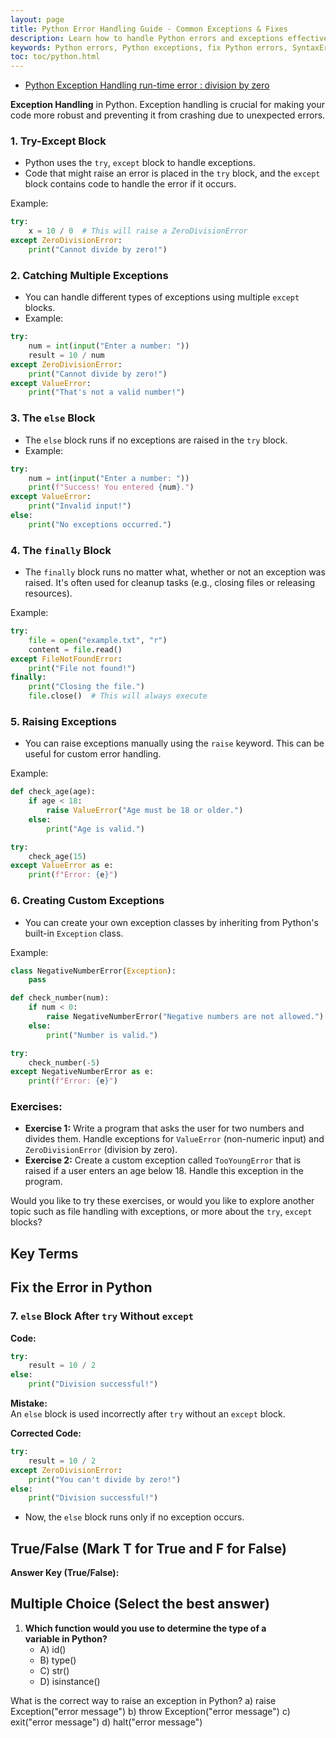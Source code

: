 ```yaml
---
layout: page
title: Python Error Handling Guide - Common Exceptions & Fixes
description: Learn how to handle Python errors and exceptions effectively. Fix common Python errors like SyntaxError, TypeError, and NameError with practical examples.
keywords: Python errors, Python exceptions, fix Python errors, SyntaxError Python, TypeError Python, NameError Python, Python error handling, Python debugging, Python try-except, Python exception handling
toc: toc/python.html
---
```


- [Python Exception Handling run-time error : division by zero](https://www.youtube.com/watch?v=1fj8HifChyE&list=PLKYRx0Ibk7Vi-CC7ik98qT0VKK0F7ikja&index=93)

**Exception Handling** in Python. Exception handling is crucial for making your code more robust and preventing it from crashing due to unexpected errors.

### 1. **Try-Except Block**
   - Python uses the `try`, `except` block to handle exceptions.
   - Code that might raise an error is placed in the `try` block, and the `except` block contains code to handle the error if it occurs.

   Example:
   ```python
   try:
       x = 10 / 0  # This will raise a ZeroDivisionError
   except ZeroDivisionError:
       print("Cannot divide by zero!")
   ```

### 2. **Catching Multiple Exceptions**
   - You can handle different types of exceptions using multiple `except` blocks.
   - Example:
   ```python
   try:
       num = int(input("Enter a number: "))
       result = 10 / num
   except ZeroDivisionError:
       print("Cannot divide by zero!")
   except ValueError:
       print("That's not a valid number!")
   ```

### 3. **The `else` Block**
   - The `else` block runs if no exceptions are raised in the `try` block.
   - Example:
   ```python
   try:
       num = int(input("Enter a number: "))
       print(f"Success! You entered {num}.")
   except ValueError:
       print("Invalid input!")
   else:
       print("No exceptions occurred.")
   ```

### 4. **The `finally` Block**
   - The `finally` block runs no matter what, whether or not an exception was raised. It's often used for cleanup tasks (e.g., closing files or releasing resources).

   Example:
   ```python
   try:
       file = open("example.txt", "r")
       content = file.read()
   except FileNotFoundError:
       print("File not found!")
   finally:
       print("Closing the file.")
       file.close()  # This will always execute
   ```

### 5. **Raising Exceptions**
   - You can raise exceptions manually using the `raise` keyword. This can be useful for custom error handling.

   Example:
   ```python
   def check_age(age):
       if age < 18:
           raise ValueError("Age must be 18 or older.")
       else:
           print("Age is valid.")

   try:
       check_age(15)
   except ValueError as e:
       print(f"Error: {e}")
   ```

### 6. **Creating Custom Exceptions**
   - You can create your own exception classes by inheriting from Python's built-in `Exception` class.

   Example:
   ```python
   class NegativeNumberError(Exception):
       pass

   def check_number(num):
       if num < 0:
           raise NegativeNumberError("Negative numbers are not allowed.")
       else:
           print("Number is valid.")

   try:
       check_number(-5)
   except NegativeNumberError as e:
       print(f"Error: {e}")
   ```

### Exercises:
- **Exercise 1:** Write a program that asks the user for two numbers and divides them. Handle exceptions for `ValueError` (non-numeric input) and `ZeroDivisionError` (division by zero).
- **Exercise 2:** Create a custom exception called `TooYoungError` that is raised if a user enters an age below 18. Handle this exception in the program.

Would you like to try these exercises, or would you like to explore another topic such as file handling with exceptions, or more about the `try`, `except` blocks?

## Key Terms

## Fix the Error in Python

### 7. **`else` Block After `try` Without `except`**

**Code:**
```python
try:
    result = 10 / 2
else:
    print("Division successful!")
```

**Mistake:**  
An `else` block is used incorrectly after `try` without an `except` block.

**Corrected Code:**
```python
try:
    result = 10 / 2
except ZeroDivisionError:
    print("You can't divide by zero!")
else:
    print("Division successful!")
```
- Now, the `else` block runs only if no exception occurs.



## True/False (Mark T for True and F for False)

**Answer Key (True/False):**

## Multiple Choice (Select the best answer)

1. **Which function would you use to determine the type of a variable in Python?**
   - A) id()
   - B) type()
   - C) str()
   - D) isinstance()

What is the correct way to raise an exception in Python?
a) raise Exception("error message")
b) throw Exception("error message")
c) exit("error message")
d) halt("error message")



